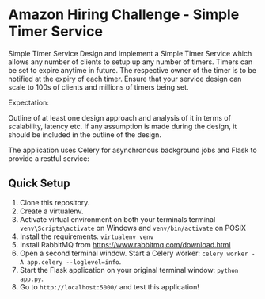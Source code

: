 Amazon Hiring Challenge - Simple Timer Service
================================================================
Simple Timer Service
Design and implement a Simple Timer Service which allows any number of clients to setup up any number of timers. 
Timers can be set to expire anytime in future. The respective owner of the timer is to be notified at the expiry of each timer. 
Ensure that your service design can scale to 100s of clients and millions of timers being set.


Expectation:


Outline of at least one design approach and analysis of it in terms of scalability, latency etc. 
If any assumption is made during the design, it should be included in the outline of the design.


The application uses Celery for asynchronous background jobs and Flask to provide a restful service:


Quick Setup
-----------

1. Clone this repository.
2. Create a virtualenv.
3. Activate virtual environment on both your terminals terminal `venv\Scripts\activate` on Windows and `venv/bin/activate` on POSIX
4. Install the requirements. `virtualenv venv`
5. Install RabbitMQ from https://www.rabbitmq.com/download.html
6. Open a second terminal window.  Start a Celery worker: `celery worker -A app.celery --loglevel=info`.
7. Start the Flask application on your original terminal window: `python app.py`.
8. Go to `http://localhost:5000/` and test this application!


